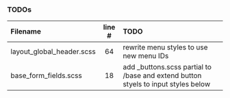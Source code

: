 ### TODOs
| Filename | line # | TODO
|:------|:------:|:------
| layout\_global_header.scss | 64 | rewrite menu styles to use new menu IDs
| base\_form_fields.scss | 18 | add _buttons.scss partial to /base and extend button styels to input styles below
